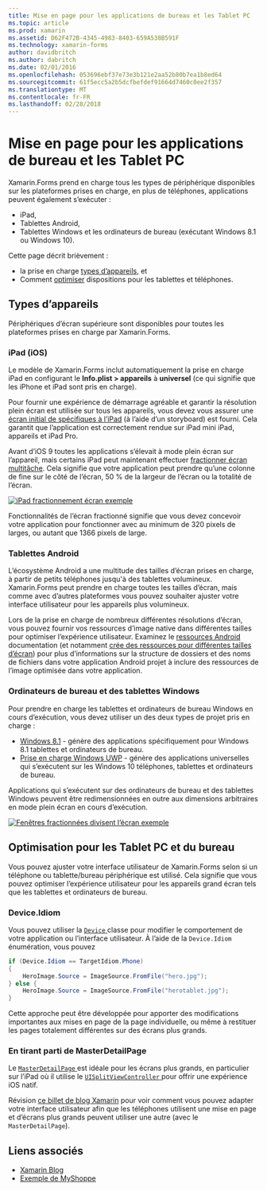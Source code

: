 ```yaml
---
title: Mise en page pour les applications de bureau et les Tablet PC
ms.topic: article
ms.prod: xamarin
ms.assetid: D62F472B-4345-4983-8403-659A538B591F
ms.technology: xamarin-forms
author: davidbritch
ms.author: dabritch
ms.date: 02/01/2016
ms.openlocfilehash: 053696ebf37e73e3b121e2aa52b80b7ea1b8ed64
ms.sourcegitcommit: 61f5ecc5a2b5dcfbefdef91664d7460c0ee2f357
ms.translationtype: MT
ms.contentlocale: fr-FR
ms.lasthandoff: 02/28/2018
---
```

# <a name="layout-for-tablet-and-desktop-apps"></a>Mise en page pour les applications de bureau et les Tablet PC

Xamarin.Forms prend en charge tous les types de périphérique disponibles sur les plateformes prises en charge, en plus de téléphones, applications peuvent également s’exécuter :

* iPad,
* Tablettes Android,
* Tablettes Windows et les ordinateurs de bureau (exécutant Windows 8.1 ou Windows 10).

Cette page décrit brièvement :

* la prise en charge [types d’appareils](#Device_Types), et
* Comment [optimiser](#optimize) dispositions pour les tablettes et téléphones.

<a name="Device_Types" />

## <a name="device-types"></a>Types d’appareils

Périphériques d’écran supérieure sont disponibles pour toutes les plateformes prises en charge par Xamarin.Forms.

### <a name="ipads-ios"></a>iPad (iOS)

Le modèle de Xamarin.Forms inclut automatiquement la prise en charge iPad en configurant le **Info.plist > appareils** à **universel** (ce qui signifie que les iPhone et iPad sont pris en charge).

Pour fournir une expérience de démarrage agréable et garantir la résolution plein écran est utilisée sur tous les appareils, vous devez vous assurer une [écran initial de spécifiques à l’iPad](~/ios/app-fundamentals/images-icons/launch-screens.md) (à l’aide d’un storyboard) est fourni. Cela garantit que l’application est correctement rendue sur iPad mini iPad, appareils et iPad Pro.

Avant d’iOS 9 toutes les applications s’élevait à mode plein écran sur l’appareil, mais certains iPad peut maintenant effectuer [fractionner écran multitâche](~/ios/platform/multitasking.md).
Cela signifie que votre application peut prendre qu’une colonne de fine sur le côté de l’écran, 50 % de la largeur de l’écran ou la totalité de l’écran.

[ ![](tablet-images/ipad-sml.png "iPad fractionnement écran exemple")](tablet-images/ipad.png "iPad exemple d’écran de fractionnement")

Fonctionnalités de l’écran fractionné signifie que vous devez concevoir votre application pour fonctionner avec au minimum de 320 pixels de larges, ou autant que 1366 pixels de large.

### <a name="android-tablets"></a>Tablettes Android

L’écosystème Android a une multitude des tailles d’écran prises en charge, à partir de petits téléphones jusqu'à des tablettes volumineux. Xamarin.Forms peut prendre en charge toutes les tailles d’écran, mais comme avec d’autres plateformes vous pouvez souhaiter ajuster votre interface utilisateur pour les appareils plus volumineux.

Lors de la prise en charge de nombreux différentes résolutions d’écran, vous pouvez fournir vos ressources d’image native dans différentes tailles pour optimiser l’expérience utilisateur.
Examinez le [ressources Android](~/android/app-fundamentals/resources-in-android/index.md) documentation (et notamment [crée des ressources pour différentes tailles d’écran](~/android/app-fundamentals/resources-in-android/resources-for-varying-screens.md)) pour plus d’informations sur la structure de dossiers et des noms de fichiers dans votre application Android projet à inclure des ressources de l’image optimisée dans votre application.

### <a name="windows-tablets-and-desktops"></a>Ordinateurs de bureau et des tablettes Windows

Pour prendre en charge les tablettes et ordinateurs de bureau Windows en cours d’exécution, vous devez utiliser un des deux types de projet pris en charge :

* [Windows 8.1](~/xamarin-forms/platform/windows/installation/tablet.md) -
  génère des applications spécifiquement pour Windows 8.1 tablettes et ordinateurs de bureau.
* [Prise en charge Windows UWP](~/xamarin-forms/platform/windows/installation/universal.md) -
  génère des applications universelles qui s’exécutent sur les Windows 10 téléphones, tablettes et ordinateurs de bureau.

Applications qui s’exécutent sur des ordinateurs de bureau et des tablettes Windows peuvent être redimensionnées en outre aux dimensions arbitraires en mode plein écran en cours d’exécution.

[ ![](tablet-images/splitscreen-sml.png "Fenêtres fractionnées divisent l’écran exemple")](tablet-images/splitscreen.png "les fenêtres fractionnées divisent l’exemple de l’écran")


<a name="optimize" />

## <a name="optimizing-for-tablet-and-desktop"></a>Optimisation pour les Tablet PC et du bureau

Vous pouvez ajuster votre interface utilisateur de Xamarin.Forms selon si un téléphone ou tablette/bureau périphérique est utilisé. Cela signifie que vous pouvez optimiser l’expérience utilisateur pour les appareils grand écran tels que les tablettes et ordinateurs de bureau.


### <a name="deviceidiom"></a>Device.Idiom

Vous pouvez utiliser la [ `Device` ](~/xamarin-forms/platform/device.md) classe pour modifier le comportement de votre application ou l’interface utilisateur. À l’aide de la `Device.Idiom` énumération, vous pouvez

```csharp
if (Device.Idiom == TargetIdiom.Phone)
{
    HeroImage.Source = ImageSource.FromFile("hero.jpg");
} else {
    HeroImage.Source = ImageSource.FromFile("herotablet.jpg");
}
```

Cette approche peut être développée pour apporter des modifications importantes aux mises en page de la page individuelle, ou même à restituer les pages totalement différentes sur des écrans plus grands.

### <a name="leveraging-masterdetailpage"></a>En tirant parti de MasterDetailPage

Le [ `MasterDetailPage` ](https://developer.xamarin.com/api/type/Xamarin.Forms.MasterDetailPage/) est idéale pour les écrans plus grands, en particulier sur l’iPad où il utilise le [ `UISplitViewController` ](https://developer.xamarin.com/api/type/UIKit.UISplitViewController/) pour offrir une expérience iOS natif.

Révision [ce billet de blog Xamarin](https://blog.xamarin.com/bringing-xamarin-forms-apps-to-tablets/) pour voir comment vous pouvez adapter votre interface utilisateur afin que les téléphones utilisent une mise en page et d’écrans plus grands peuvent utiliser une autre (avec le `MasterDetailPage`).



## <a name="related-links"></a>Liens associés

- [Xamarin Blog](https://blog.xamarin.com/bringing-xamarin-forms-apps-to-tablets/)
- [Exemple de MyShoppe](https://github.com/jamesmontemagno/myshoppe)

